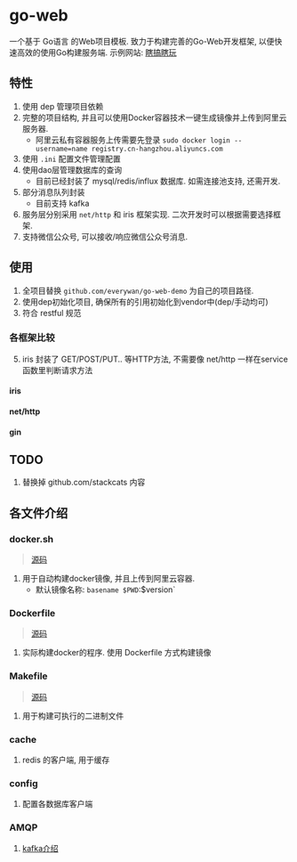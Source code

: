 # go-web

一个基于 Go语言 的Web项目模板. 致力于构建完善的Go-Web开发框架, 以便快速高效的使用Go构建服务端. 示例网站: [瞎搞瞎玩](www.xiagaoxiawan.com)

## 特性
1. 使用 dep 管理项目依赖
1. 完整的项目结构, 并且可以使用Docker容器技术一键生成镜像并上传到阿里云服务器.
    - 阿里云私有容器服务上传需要先登录 `sudo docker login --username=name registry.cn-hangzhou.aliyuncs.com`
2. 使用 `.ini` 配置文件管理配置
3. 使用dao层管理数据库的查询
    - 目前已经封装了 mysql/redis/influx 数据库. 如需连接池支持, 还需开发.
4. 部分消息队列封装
    - 目前支持 kafka
5. 服务层分别采用 `net/http` 和 iris 框架实现. 二次开发时可以根据需要选择框架.
6. 支持微信公众号, 可以接收/响应微信公众号消息.

## 使用
1. 全项目替换 `github.com/everywan/go-web-demo` 为自己的项目路径.
2. 使用dep初始化项目, 确保所有的引用初始化到vendor中(dep/手动均可)
3. 符合 restful 规范

### 各框架比较
5. iris 封装了 GET/POST/PUT.. 等HTTP方法, 不需要像 net/http 一样在service函数里判断请求方法
#### iris
#### net/http
#### gin

## TODO
1. 替换掉 github.com/stackcats 内容

## 各文件介绍
### docker.sh
> [源码](docker.sh)
1. 用于自动构建docker镜像, 并且上传到阿里云容器.
    - 默认镜像名称: `basename $PWD`:$version`

### Dockerfile
> [源码](Dockerfile)
1. 实际构建docker的程序. 使用 Dockerfile 方式构建镜像

### Makefile
> [源码](Makefile)
1. 用于构建可执行的二进制文件

### cache
1. redis 的客户端, 用于缓存

### config
1. 配置各数据库客户端

### AMQP
1. [kafka介绍]()

